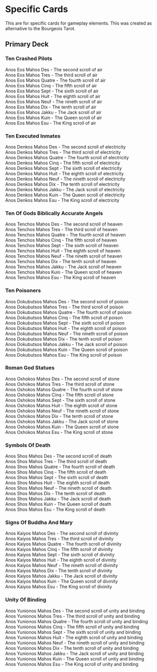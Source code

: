 # Specific Cards
This are for specific cards for gameplay elements. This was created as alternative to the Bourgeois Tarot.

## Primary Deck
### Ten Crashed Pilots
Anos Eos Mahos Des    - The second scroll of air<br />
Anos Eos Mahos Tres   - The third scroll of air<br />
Anos Eos Mahos Quatre - The fourth scroll of air<br />
Anos Eos Mahos Cinq   - The fifth scroll of air<br />
Anos Eos Mahos Sept   - The sixth scroll of air<br />
Anos Eos Mahos Huit   - The eighth scroll of air<br />
Anos Eos Mahos Neuf   - The nineth scroll of air<br />
Anos Eos Mahos Dix    - The tenth scroll of air<br />
Anos Eos Mahos Jakku  - The Jack scroll of air<br />
Anos Eos Mahos Kuin   - The Queen scroll of air<br />
Anos Eos Mahos Esu    - The King scroll of air<br />

### Ten Executed Inmates
Anos Denkos Mahos Des    - The second scroll of electricity<br />
Anos Denkos Mahos Tres   - The third scroll of electricity<br />
Anos Denkos Mahos Quatre - The fourth scroll of electricity<br />
Anos Denkos Mahos Cinq   - The fifth scroll of electricity<br />
Anos Denkos Mahos Sept   - The sixth scroll of electricity<br />
Anos Denkos Mahos Huit   - The eighth scroll of electricity<br />
Anos Denkos Mahos Neuf   - The nineth scroll of electricity<br />
Anos Denkos Mahos Dix    - The tenth scroll of electricity<br />
Anos Denkos Mahos Jakku  - The Jack scroll of electricity<br />
Anos Denkos Mahos Kuin   - The Queen scroll of electricity<br />
Anos Denkos Mahos Esu    - The King scroll of electricity<br />

### Ten Of Gods Biblically Accurate Angels
Anos Tenchos Mahos Des    - The second scroll of heaven<br />
Anos Tenchos Mahos Tres   - The third scroll of heaven<br />
Anos Tenchos Mahos Quatre - The fourth scroll of heaven<br />
Anos Tenchos Mahos Cinq   - The fifth scroll of heaven<br />
Anos Tenchos Mahos Sept   - The sixth scroll of heaven<br />
Anos Tenchos Mahos Huit   - The eighth scroll of heaven<br />
Anos Tenchos Mahos Neuf   - The nineth scroll of heaven<br />
Anos Tenchos Mahos Dix    - The tenth scroll of heaven<br />
Anos Tenchos Mahos Jakku  - The Jack scroll of heaven<br />
Anos Tenchos Mahos Kuin   - The Queen scroll of heaven<br />
Anos Tenchos Mahos Esu    - The King scroll of heaven<br />

### Ten Poisoners
Anos Dokubutsos Mahos Des    - The second scroll of poison<br />
Anos Dokubutsos Mahos Tres   - The third scroll of poison<br />
Anos Dokubutsos Mahos Quatre - The fourth scroll of poison<br />
Anos Dokubutsos Mahos Cinq   - The fifth scroll of poison<br />
Anos Dokubutsos Mahos Sept   - The sixth scroll of poison<br />
Anos Dokubutsos Mahos Huit   - The eighth scroll of poison<br />
Anos Dokubutsos Mahos Neuf   - The nineth scroll of poison<br />
Anos Dokubutsos Mahos Dix    - The tenth scroll of poison<br />
Anos Dokubutsos Mahos Jakku  - The Jack scroll of poison<br />
Anos Dokubutsos Mahos Kuin   - The Queen scroll of poison<br />
Anos Dokubutsos Mahos Esu    - The King scroll of poison<br />

### Roman God Statues
Anos Oshokos Mahos Des    - The second scroll of stone<br />
Anos Oshokos Mahos Tres   - The third scroll of stone<br />
Anos Oshokos Mahos Quatre - The fourth scroll of stone<br />
Anos Oshokos Mahos Cinq   - The fifth scroll of stone<br />
Anos Oshokos Mahos Sept   - The sixth scroll of stone<br />
Anos Oshokos Mahos Huit   - The eighth scroll of stone<br />
Anos Oshokos Mahos Neuf   - The nineth scroll of stone<br />
Anos Oshokos Mahos Dix    - The tenth scroll of stone<br />
Anos Oshokos Mahos Jakku  - The Jack scroll of stone<br />
Anos Oshokos Mahos Kuin   - The Queen scroll of stone<br />
Anos Oshokos Mahos Esu    - The King scroll of stone<br />

### Symbols Of Death
Anos Shos Mahos Des    - The second scroll of death<br />
Anos Shos Mahos Tres   - The third scroll of death<br />
Anos Shos Mahos Quatre - The fourth scroll of death<br />
Anos Shos Mahos Cinq   - The fifth scroll of death<br />
Anos Shos Mahos Sept   - The sixth scroll of death<br />
Anos Shos Mahos Huit   - The eighth scroll of death<br />
Anos Shos Mahos Neuf   - The nineth scroll of death<br />
Anos Shos Mahos Dix    - The tenth scroll of death<br />
Anos Shos Mahos Jakku  - The Jack scroll of death<br />
Anos Shos Mahos Kuin   - The Queen scroll of death<br />
Anos Shos Mahos Esu    - The King scroll of death<br />

### Signs Of Buddha And Mary
Anos Kaiyos Mahos Des    - The second scroll of divinity<br />
Anos Kaiyos Mahos Tres   - The third scroll of divinity<br />
Anos Kaiyos Mahos Quatre - The fourth scroll of divinity<br />
Anos Kaiyos Mahos Cinq   - The fifth scroll of divinity<br />
Anos Kaiyos Mahos Sept   - The sixth scroll of divinity<br />
Anos Kaiyos Mahos Huit   - The eighth scroll of divinity<br />
Anos Kaiyos Mahos Neuf   - The nineth scroll of divinity<br />
Anos Kaiyos Mahos Dix    - The tenth scroll of divinity<br />
Anos Kaiyos Mahos Jakku  - The Jack scroll of divinity<br />
Anos Kaiyos Mahos Kuin   - The Queen scroll of divinity<br />
Anos Kaiyos Mahos Esu    - The King scroll of divinity<br />

### Unity Of Binding
Anos Yunionos Mahos Des    - The second scroll of unity and binding<br />
Anos Yunionos Mahos Tres   - The third scroll of unity and binding<br />
Anos Yunionos Mahos Quatre - The fourth scroll of unity and binding<br />
Anos Yunionos Mahos Cinq   - The fifth scroll of unity and binding<br />
Anos Yunionos Mahos Sept   - The sixth scroll of unity and binding<br />
Anos Yunionos Mahos Huit   - The eighth scroll of unity and binding<br />
Anos Yunionos Mahos Neuf   - The nineth scroll of unity and binding<br />
Anos Yunionos Mahos Dix    - The tenth scroll of unity and binding<br />
Anos Yunionos Mahos Jakku  - The Jack scroll of unity and binding<br />
Anos Yunionos Mahos Kuin   - The Queen scroll of unity and binding<br />
Anos Yunionos Mahos Esu    - The King scroll of unity and binding
